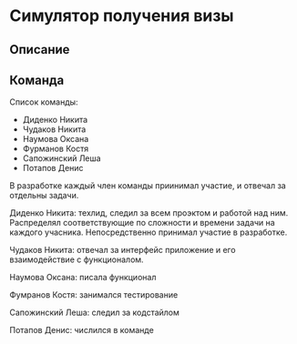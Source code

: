 Симулятор получения визы
========================
Описание
--------
Команда
-------
Список команды:
  + Диденко Никита
  + Чудаков Никита
  + Наумова Оксана
  + Фурманов Костя
  + Сапожинский Леша
  + Потапов Денис

В разработке каждый член команды приинимал участие, и отвечал за отдельны задачи.

Диденко Никита: техлид, следил за всем проэктом и работой над ним. Распределял соответствующие по сложности и времени задачи на каждого учасника. Непосредственно принимал участие в разработке.

Чудаков Никита: отвечал за интерфейс приложение и его взаимодействие с функционалом.

Наумова Оксана: писала функционал

Фумранов Костя: занимался тестирование

Сапожинский Леша: следил за кодстайлом

Потапов Денис: числился в команде

